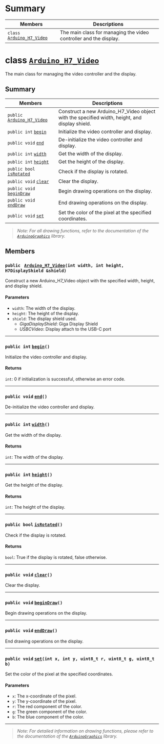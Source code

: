 # Summary

 Members                        | Descriptions                                
--------------------------------|---------------------------------------------
`class` [`Arduino_H7_Video`](#class-arduino_h7_video) | The main class for managing the video controller and the display.

# class [`Arduino_H7_Video`](#class-arduino_h7_video)
The main class for managing the video controller and the display.

## Summary

| Members                                                     | Descriptions                                |
|-------------------------------------------------------------|---------------------------------------------|
| `public ` [`Arduino_H7_Video`](#public-arduino_h7_videoint-width-int-height-h7displayshield-shield) | Construct a new Arduino_H7_Video object with the specified width, height, and display shield. |
| `public int` [`begin`](#public-int-begin) | Initialize the video controller and display. |
| `public void` [`end`](#public-void-end) | De-initialize the video controller and display. |
| `public int` [`width`](#public-int-width) | Get the width of the display. |
| `public int` [`height`](#public-int-height) | Get the height of the display. |
| `public bool` [`isRotated`](#public-bool-isrotated) | Check if the display is rotated. |
| `public void` [`clear`](#public-void-clear) | Clear the display. |
| `public void` [`beginDraw`](#public-void-begindraw) | Begin drawing operations on the display. |
| `public void` [`endDraw`](#public-void-enddraw) | End drawing operations on the display. |
| `public void` [`set`](#public-void-setint-x-int-y-uint8_t-r-uint8_t-g-uint8_t-b) | Set the color of the pixel at the specified coordinates. |

> *Note: For all drawing functions, refer to the documentation of the [`ArduinoGraphics`](https://reference.arduino.cc/reference/en/libraries/arduinographics/) library.*

## Members

### `public ` [`Arduino_H7_Video`](#)`(int width, int height, H7DisplayShield &shield)`

Construct a new Arduino_H7_Video object with the specified width, height, and display shield.

#### Parameters
- `width`: The width of the display.
- `height`: The height of the display.
- `shield`: The display shield used.
    - *GigaDisplayShield*: Giga Display Shield
    - *USBCVideo*: Display attach to the USB-C port

---

### `public int` [`begin`](#)`()`

Initialize the video controller and display.

#### Returns
`int`: 0 if initialization is successful, otherwise an error code.

---

### `public void` [`end`](#)`()`

De-initialize the video controller and display.

---

### `public int` [`width`](#)`()`

Get the width of the display.

#### Returns
`int`: The width of the display.

---

### `public int` [`height`](#)`()`

Get the height of the display.

#### Returns
`int`: The height of the display.

---

### `public bool` [`isRotated`](#)`()`

Check if the display is rotated.

#### Returns
`bool`: True if the display is rotated, false otherwise.

---

### `public void` [`clear`](#)`()`

Clear the display.

---

### `public void` [`beginDraw`](#)`()`

Begin drawing operations on the display.

---

### `public void` [`endDraw`](#)`()`

End drawing operations on the display.

---

### `public void` [`set`](#)`(int x, int y, uint8_t r, uint8_t g, uint8_t b)`

Set the color of the pixel at the specified coordinates.

#### Parameters
- `x`: The x-coordinate of the pixel.
- `y`: The y-coordinate of the pixel.
- `r`: The red component of the color.
- `g`: The green component of the color.
- `b`: The blue component of the color.

---

> *Note: For detailed information on drawing functions, please refer to the documentation of the [`ArduinoGraphics`](https://reference.arduino.cc/reference/en/libraries/arduinographics/) library.*


